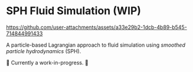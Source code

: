 # SPH Fluid Simulation (WIP)

https://github.com/user-attachments/assets/a33e29b2-1dcb-4b89-b545-714844991433

A particle-based Lagrangian approach to fluid simulation using *smoothed particle hydrodynamics* (SPH).


🚧 Currently a work-in-progress. 🚧


<!-- Smoothed-Particle Hydrodynamics (SPH)

Particle-based Lagrangian approach (as opposed to grid-based Eulerian)

SPH is an interpolation method for particle systems. With SPH, field quantities that are only defined at discrete particle locations can be evaluated anywhere in space.

Local radial smoothing kernels with finite support.
Should be normalized such that area under kernel is 1.

Conservation of mass. <- guaranteed in particle-based simulations
Conservation of momemtum (Navier-Stokes).


TODO: radix sort key size is bounded by the hashtable size in spatial hashing, so you don't need 4 passes of 8 bits for a uint technically. Speed up.


https://matthias-research.github.io/pages/publications/sca03.pdf
https://sph-tutorial.physics-simulation.org/pdf/SPH_Tutorial.pdf

screen space shader?

Gotcha:
In std430, vec3's are padded to be vec4's.

SPH
Navier-Stokes
Look ahead particle position trick.
Fix boundary deficiency.
Surface tension.
fixed-radius near neighbor problem
sparse grid storage.

https://ramakarl.com/pdfs/2014_Hoetzlein_FastFixedRadius_Neighbors.pdf

uniform grid -> using index sort (optimize further using Z-curves - also important on GPU?) (handles with insertion sort)
-> (better memory) using spatial hashing (very simple)

https://ephyslab.uvigo.es/publica/documents/file_259Dominguez_etal_2010_IJNMF_DOI.pdf
"sliding vector, static matrix, linked list"
CLL vs. Verlet (does CLL mean uniform grid?)

Cell lists are a spatial grid (3D or 2D) that divides space into cells (small cubes/boxes).
Verlet lists are neighbor lists for each particle.

In SPH, cell lists are the standard, while in molecular dynamics, Verlet lists are the standard.
Verlet lists take O(N^2) time to construct.

DualSPHysics uses CLL. With CLL, an actual list of neighbors is NOT generated.


CLL using compressed neighbor lists. (Most direct competitor is compact hashing)
Compute cell indices using Morton Codes (bit interleaving).
Build a compact list -> (cell index [Morton Code], index of first particle in this cell)
With this approach, you can query the number of particles in a cell by taking the differenec between
the start indices of adjacent compact lists.
particle -> marker if different from previous particle -> prefix sum
-> if marker is 1, write (particle index, cell index) to compact cell array.

Based on the z-order, compute a list of sub-ranges of cells that cover the 3x3x3 neighborhood.
The min and max cell indices are computed by the BigMin-LitMax algorithm. These indices are then
found in the compact list via ternery search with fallback to linear search.
The idea with this algorithm is to compute a compressed neighborhood list for each particle ONCE per
iteration.

Use a SoA!!!!!!!! Best to combine into vec4s (mass + position), (velocity, density)
Storing start AND END index is useful for avoiding loops in the neighborhood query. Could also just
sort particules themselves, not their handles.
GPUSHP uses a fixed-sized neighbor list with a sentinal value ("neighbor-major").
https://arxiv.org/pdf/2207.11328

(This talk about the NVIDIA GPU neighbor search. Basically what I have but cross-reference this just in case.)
https://wickedengine.net/2018/05/scalabe-gpu-fluid-simulation/

int3 cellIndex = floor(particleA.position / h);

for(int i = -1; i <= 1; ++i)
{
  for(int j = -1; j <= 1; ++j)
  {
    for(int k = -1; k <= 1; ++k)
    {
       int3 neighborIndex = cellIndex + int3(i, j, k);
       uint flatNeighborIndex = GetFlatCellIndex(neighborIndex);
       
       // look up the offset to the cell:
       uint neighborIterator = cellOffsetBuffer[flatNeighborIndex];

       // iterate through particles in the neighbour cell (if iterator offset is valid)
       while(neighborIterator != 0xFFFFFFFF && neighborIterator < particleCount)
       {
         uint particleIndexB = particleIndexBuffer[neighborIterator];
         if(cellIndexBuffer[particleIndexB] != flatNeighborIndex)
         {
           break;  // it means we stepped out of the neighbour cell list!
         }

         // Here you can load particleB and do the SPH evaluation logic

         neighborIterator++;  // iterate...
       }

    }
  }
}

(Don't do the triple loop or unroll though. Keep using the lookup table.)


Amortize the cost of neighbor search by building a neighbor list per particle. Precompute the maximum
number of neighbors.

cellStart[] is like head[] array for linked list.
cellIDtoParticleID[]

Things to try:
1. Use Morton codes for spatial ordering instead of hashing. See if this improves performance.
   While also sorting particles array every few simulation steps.
2. Use a SoA format.
3. See if you can utilize shared memory in more places besides radix sort.
4. Each thread should handle 4-8 particles.
5. See if the neighbor loop can be improved.
6. [FINITE GRID]

Are Morton codes a form of hashing? Hilbert codes are another alternative.

Z-index sort is useful for reordering particles themselves or in a finite domain.


SESPH
for each particle i do
    compute density
    compute pressure
for each particle i do
    compute forces
    integrate


PCISPH (can use larger time steps, resulting in greater overall efficiency)
for each particle i do
    compute forces
    pressure = 0
    pressure_force = vec3(0,0,0)
k = 0
while (max() > eta or k < 3) do
    for each particle i do
        predict velocity
        predict position
    for each particle i do
        update distance to neighbors
        predict density variation
        update pressure
    for each particle i do
        compute pressure force
    k++
for each particle i do
    integrate


https://arxiv.org/abs/2212.07679



index sort + spatial hashing for infinite domains + radix sort


Comparison of parallel GPU sorting algorithms:
https://arxiv.org/pdf/1511.03404

bitonic (multistep + adaptive), merge, quick, radix, sample

radix is one of the fastest for short keys (which in this case will be bounded for )
64 or 32 bit keys

Z-index sort uses insertion sort

maybe try radix, merge, and bitonic
Could even terminate radix sort early based on HASH_TABLE_SIZE number of bits?

parallel radix sort
https://gpuopen.com/download/publications/Introduction_to_GPU_Radix_Sort.pdf
https://www.sci.utah.edu/~csilva/papers/cgf.pdf

The block size is determined
as a multiplier of the SIMD size to exploit the full power of
SIMD processing unit

Blelloch:
https://ams148-spring18-01.courses.soe.ucsc.edu/system/files/attachments/note5.pdf -->
